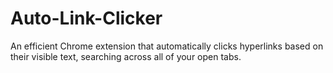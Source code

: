 # Auto-Link-Clicker
An efficient Chrome extension that automatically clicks hyperlinks based on their visible text, searching across all of your open tabs.
